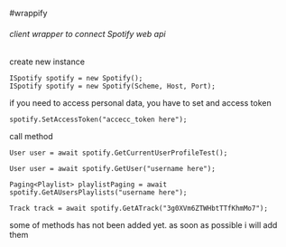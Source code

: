 #wrappify
###### client wrapper to connect Spotify web api

create new instance

    ISpotify spotify = new Spotify();
    ISpotify spotify = new Spotify(Scheme, Host, Port);

if you need to access personal data, you have to set and access token

    spotify.SetAccessToken("accecc_token here");

call method

    User user = await spotify.GetCurrentUserProfileTest();
    
    User user = await spotify.GetUser("username here");
    
    Paging<Playlist> playlistPaging = await spotify.GetAUsersPlaylists("username here");
    
    Track track = await spotify.GetATrack("3g0XVm6ZTWHbtTTfKhmMo7");
	
	
some of methods has not been added yet. as soon as possible i will add them